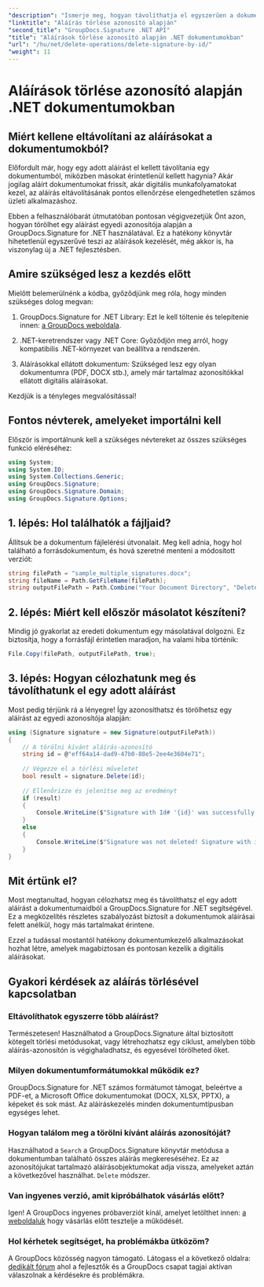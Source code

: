 ```yaml
---
"description": "Ismerje meg, hogyan távolíthatja el egyszerűen a dokumentumok aláírásait azonosító alapján a GroupDocs.Signature for .NET segítségével. Lépésről lépésre útmutató teljes kódpéldákkal."
"linktitle": "Aláírás törlése azonosító alapján"
"second_title": "GroupDocs.Signature .NET API"
"title": "Aláírások törlése azonosító alapján .NET dokumentumokban"
"url": "/hu/net/delete-operations/delete-signature-by-id/"
"weight": 11
---
```


# Aláírások törlése azonosító alapján .NET dokumentumokban

## Miért kellene eltávolítani az aláírásokat a dokumentumokból?

Előfordult már, hogy egy adott aláírást el kellett távolítania egy dokumentumból, miközben másokat érintetlenül kellett hagynia? Akár jogilag aláírt dokumentumokat frissít, akár digitális munkafolyamatokat kezel, az aláírás eltávolításának pontos ellenőrzése elengedhetetlen számos üzleti alkalmazáshoz.

Ebben a felhasználóbarát útmutatóban pontosan végigvezetjük Önt azon, hogyan törölhet egy aláírást egyedi azonosítója alapján a GroupDocs.Signature for .NET használatával. Ez a hatékony könyvtár hihetetlenül egyszerűvé teszi az aláírások kezelését, még akkor is, ha viszonylag új a .NET fejlesztésben.

## Amire szükséged lesz a kezdés előtt

Mielőtt belemerülnénk a kódba, győződjünk meg róla, hogy minden szükséges dolog megvan:

1. GroupDocs.Signature for .NET Library: Ezt le kell töltenie és telepítenie innen: [a GroupDocs weboldala](https://releases.groupdocs.com/signature/net/).

2. .NET-keretrendszer vagy .NET Core: Győződjön meg arról, hogy kompatibilis .NET-környezet van beállítva a rendszerén.

3. Aláírásokkal ellátott dokumentum: Szükséged lesz egy olyan dokumentumra (PDF, DOCX stb.), amely már tartalmaz azonosítókkal ellátott digitális aláírásokat.

Kezdjük is a tényleges megvalósítással!

## Fontos névterek, amelyeket importálni kell

Először is importálnunk kell a szükséges névtereket az összes szükséges funkció eléréséhez:

```csharp
using System;
using System.IO;
using System.Collections.Generic;
using GroupDocs.Signature;
using GroupDocs.Signature.Domain;
using GroupDocs.Signature.Options;
```

## 1. lépés: Hol találhatók a fájljaid?

Állítsuk be a dokumentum fájlelérési útvonalait. Meg kell adnia, hogy hol található a forrásdokumentum, és hová szeretné menteni a módosított verziót:

```csharp
string filePath = "sample_multiple_signatures.docx";
string fileName = Path.GetFileName(filePath);
string outputFilePath = Path.Combine("Your Document Directory", "DeleteById", fileName);
```

## 2. lépés: Miért kell először másolatot készíteni?

Mindig jó gyakorlat az eredeti dokumentum egy másolatával dolgozni. Ez biztosítja, hogy a forrásfájl érintetlen maradjon, ha valami hiba történik:

```csharp
File.Copy(filePath, outputFilePath, true);
```

## 3. lépés: Hogyan célozhatunk meg és távolíthatunk el egy adott aláírást

Most pedig térjünk rá a lényegre! Így azonosíthatsz és törölhetsz egy aláírást az egyedi azonosítója alapján:

```csharp
using (Signature signature = new Signature(outputFilePath))
{
    // A törölni kívánt aláírás-azonosító
    string id = @"eff64a14-dad9-47b0-88e5-2ee4e3604e71";
    
    // Végezze el a törlési műveletet
    bool result = signature.Delete(id);
    
    // Ellenőrizze és jelenítse meg az eredményt
    if (result)
    {
        Console.WriteLine($"Signature with Id# '{id}' was successfully deleted from document ['{fileName}'].");
    }
    else
    {
        Console.WriteLine($"Signature was not deleted! Signature with id# '{id}' was not found in the document.");
    }
}
```

## Mit értünk el?

Most megtanultad, hogyan célozhatsz meg és távolíthatsz el egy adott aláírást a dokumentumaidból a GroupDocs.Signature for .NET segítségével. Ez a megközelítés részletes szabályozást biztosít a dokumentumok aláírásai felett anélkül, hogy más tartalmakat érintene.

Ezzel a tudással mostantól hatékony dokumentumkezelő alkalmazásokat hozhat létre, amelyek magabiztosan és pontosan kezelik a digitális aláírásokat.

## Gyakori kérdések az aláírás törlésével kapcsolatban

### Eltávolíthatok egyszerre több aláírást?

Természetesen! Használhatod a GroupDocs.Signature által biztosított kötegelt törlési metódusokat, vagy létrehozhatsz egy ciklust, amelyben több aláírás-azonosítón is végighaladhatsz, és egyesével törölheted őket.

### Milyen dokumentumformátumokkal működik ez?

GroupDocs.Signature for .NET számos formátumot támogat, beleértve a PDF-et, a Microsoft Office dokumentumokat (DOCX, XLSX, PPTX), a képeket és sok mást. Az aláíráskezelés minden dokumentumtípusban egységes lehet.

### Hogyan találom meg a törölni kívánt aláírás azonosítóját?

Használhatod a `Search` a GroupDocs.Signature könyvtár metódusa a dokumentumban található összes aláírás megkereséséhez. Ez az azonosítójukat tartalmazó aláírásobjektumokat adja vissza, amelyeket aztán a következővel használhat. `Delete` módszer.

### Van ingyenes verzió, amit kipróbálhatok vásárlás előtt?

Igen! A GroupDocs ingyenes próbaverziót kínál, amelyet letölthet innen: [a weboldaluk](https://releases.groupdocs.com/) hogy vásárlás előtt tesztelje a működését.

### Hol kérhetek segítséget, ha problémákba ütközöm?

A GroupDocs közösség nagyon támogató. Látogass el a következő oldalra: [dedikált fórum](https://forum.groupdocs.com/c/signature/13) ahol a fejlesztők és a GroupDocs csapat tagjai aktívan válaszolnak a kérdésekre és problémákra.